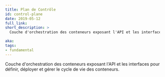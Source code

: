 ```yaml
---
title: Plan de Contrôle
id: control-plane
date: 2019-05-12
full_link:
short_description: >
  Couche d'orchestration des conteneurs exposant l'API et les interfaces pour définir, déployer et gérer le cycle de vie des conteneurs.

aka:
tags:
- fundamental
---
```

 Couche d'orchestration des conteneurs exposant l'API et les interfaces pour définir, déployer et gérer le cycle de vie des conteneurs.
